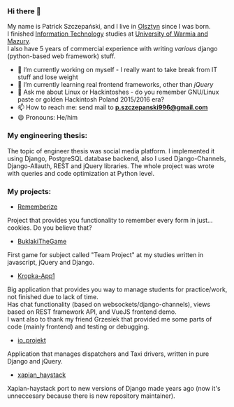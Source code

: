 ### Hi there 👋

My name is Patrick Szczepański, and I live in [Olsztyn](https://www.google.com/maps/place/Olsztyn/data=!4m2!3m1!1s0x46e2792d071419c7:0x106a8126cf54c20f?sa=X&ved=2ahUKEwiA6auf16n4AhUBv4sKHaj0BhgQ8gF6BAhhEAE) since I was born.  
I finished [Information Technology](http://wmii.uwm.edu.pl/) studies at [University of Warmia and Mazury](http://www.uwm.edu.pl/).  
I also have 5 years of commercial experience with writing *various* django (python-based web framework) stuff.

- 🔭 I’m currently working on myself - I really want to take break from IT stuff and lose weight
- 🌱 I’m currently learning real frontend frameworks, other than *jQuery*
- 💬 Ask me about Linux or Hackintoshes - do you remember GNU/Linux paste or golden Hackintosh Poland 2015/2016 era?
- 📫 How to reach me: send mail to **p.szczepanski996@gmail.com**
- 😄 Pronouns: He/him

### My engineering thesis:

The topic of engineer thesis was social media platform. 
I implemented it using Django, PostgreSQL database backend, also I used Django-Channels, Django-Allauth, REST and jQuery libraries. 
The whole project was wrote with queries and code optimization at Python level. 

### My projects:

- [Rememberize](https://github.com/PSzczepanski996/Rememberize)

Project that provides you functionality to remember every form in just... cookies. Do you believe that?
- [BuklakiTheGame](https://github.com/Kropka-UWM/BuklakiTheGame)

First game for subject called "Team Project" at my studies written in javascript, jQuery and Django.
- [Kropka-App1](https://github.com/Kropka-UWM/Kropka-App1)

Big application that provides you way to manage students for practice/work, not finished due to lack of time.  
Has chat functionality (based on websockets/django-channels), views based on REST framework API, and VueJS frontend demo.  
I want also to thank my friend Grzesiek that provided me some parts of code (mainly frontend) and testing or debugging.

- [io_projekt](https://github.com/PSzczepanski996/io_projekt)

Application that manages dispatchers and Taxi drivers, written in pure Django and jQuery.

- [xapian_haystack](https://github.com/PSzczepanski996/xapian-haystack)

Xapian-haystack port to new versions of Django made years ago (now it's unneccesary because there is new repository maintainer).
